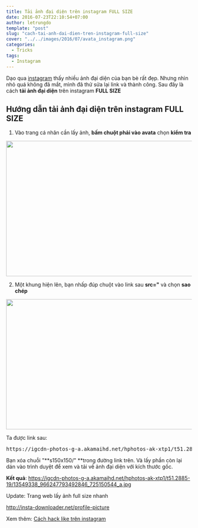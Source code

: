 ```yaml
---
title: Tải ảnh đại diện trên instagram FULL SIZE
date: 2016-07-23T22:10:54+07:00
author: letrungdo
template: "post"
slug: "cach-tai-anh-dai-dien-tren-instagram-full-size"
cover: "../../images/2016/07/avata_instagram.png"
categories:
  - Tricks
tags:
  - Instagram
---
```


Dạo qua <a href="/tag/instagram" target="_blank" rel="noopener">instagram</a> thấy nhiều ảnh đại diện của bạn bè rất đẹp. Nhưng nhìn nhỏ quá không đã mắt, mình đã thử sửa lại link và thành công. Sau đây là cách **tải ảnh đại diện** trên instagram **FULL SIZE**

## Hướng dẫn tải ảnh đại diện trên instagram FULL SIZE

1. Vào trang cá nhân cần lấy ảnh, **bấm chuột phải vào avata** chọn **kiểm tra**

<img class="aligncenter size-full wp-image-1904" src="/media/2016/07/avata_instagram.png" alt="" width="716" height="366" />

2. Một khung hiện lên, bạn nhấp đúp chuột vào link sau **src="** và chọn **sao chép**

<img class="aligncenter size-full wp-image-1905" src="/media/2016/07/avata_instagram1.png" alt="" width="748" height="352" />

Ta được link sau:

<pre class="brush: plain; title: ; notranslate" title="">https://igcdn-photos-g-a.akamaihd.net/hphotos-ak-xtp1/t51.2885-19/s150x150/13549338_966247793492846_725150544_a.jpg</pre>

Bạn xóa chuỗi "**s150x150/" **trong đường link trên. Và lấy phần còn lại dán vào trình duyệt để xem và tải về ảnh đại diện với kích thước gốc.

**Kết quả**: <a href="https://igcdn-photos-g-a.akamaihd.net/hphotos-ak-xtp1/t51.2885-19/13549338_966247793492846_725150544_a.jpg" target="_blank" rel="noopener">https://igcdn-photos-g-a.akamaihd.net/hphotos-ak-xtp1/t51.2885-19/13549338_966247793492846_725150544_a.jpg</a>

Update: Trang web lấy ảnh full size nhanh

http://insta-downloader.net/profile-picture

<!--more-->

Xem thêm: <a href="/cach-hack-like-tren-instagram/" target="_blank" rel="noopener">Cách hack like trên instagram</a>
